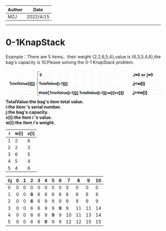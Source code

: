 |Author|Date|
|---|---|
|MZJ|2022/4/15|
---

# 0-1KnapStack

Example：There are 5 items，their weight  {2,2,6,5,4},value is {6,3,5,4,6},the bag's capacity is 10.Please solving the 0-1 KnapStack problem. 

![contents](https://github.com/MzjHarley/AlrorithmsDesign/blob/main/IMG/2.png)  
**TotalValue:the bag's item total value.  
i:the item 's serial number.                    
j:the bag's capacity.                               
v[i]:the item i 's value.                              
w[i]:the item i's weight.**

|i|w[i]|v[i]|
|---|---|---|
|1|2|6|
|2|2|3|
|3|6|5|
|4|5|4|
|5|4|6|

|i\j|0|1|2|3|4|5|6|7|8|9|10|
|---|---|---|---|---|---|---|---|---|---|---|---|
|0|0|0|0|0|0|0|0|0|0|0|0|
|1|0|0|**6**|6|6|6|6|6|6|6|6|
|2|0|0|**6**|6|9|9|9|9|9|9|9|
|3|0|0|6|6|9|9|**9**|9|11|11|14|
|4|0|0|6|6|9|**9**|9|10|11|13|14|
|5|0|0|6|6|**9**|9|9|12|12|15|15|
